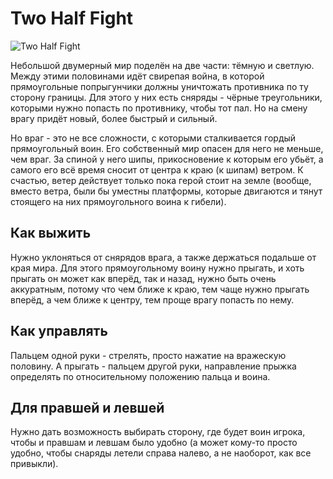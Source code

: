 # Two Half Fight

![Two Half Fight](https://grigoriytretyakov.github.io/twohalffight.png)


Небольшой двумерный мир поделён на две части: тёмную и светлую. Между этими половинами идёт свирепая война, в которой прямоугольные попрыгунчики должны уничтожать противника по ту сторону границы. Для этого у них есть сняряды - чёрные треугольники, которыми нужно попасть по противнику, чтобы тот пал. Но на смену врагу придёт новый, более быстрый и сильный.

Но враг - это не все сложности, с которыми сталкивается гордый прямоугольный воин. Его собственный мир опасен для него не меньше, чем враг. За спиной у него шипы, прикосновение к которым его убьёт, а самого его всё время сносит от центра к краю (к шипам) ветром. К счастью, ветер действует только пока герой стоит на земле (вообще, вместо ветра, были бы уместны платформы, которые двигаются и тянут стоящего на них прямоугольного воина к гибели).

## Как выжить

Нужно уклоняться от снярядов врага, а также держаться подальше от края мира. Для этого прямоугольному воину нужно прыгать, и хоть прыгать он может как вперёд, так и назад, нужно быть очень аккуратным, потому что чем ближе к краю, тем чаще нужно прыгать вперёд, а чем ближе к центру, тем проще врагу попасть по нему.

## Как управлять

Пальцем одной руки - стрелять, просто нажатие на вражескую половину. А прыгать - пальцем другой руки, направление прыжка определять по относительному положению пальца и воина.

## Для правшей и левшей

Нужно дать возможность выбирать сторону, где будет воин игрока, чтобы и правшам и левшам было удобно (а может кому-то просто удобно, чтобы снаряды летели справа налево, а не наоборот, как все привыкли).
